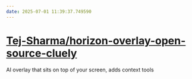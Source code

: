 ```yaml
---
date: 2025-07-01 11:39:37.749590
---
```


# [Tej-Sharma/horizon-overlay-open-source-cluely](https://github.com/Tej-Sharma/horizon-overlay-open-source-cluely)

AI overlay that sits on top of your screen, adds context tools